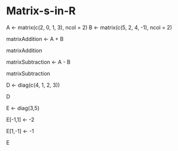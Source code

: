 # Matrix-s-in-R

A <- matrix(c(2, 0, 1, 3), ncol = 2)
B <- matrix(c(5, 2, 4, -1), ncol = 2)

matrixAddition <- A + B

matrixAddition

matrixSubtraction <- A - B

matrixSubtraction

D <- diag(c(4, 1, 2, 3))

D

E <- diag(3,5)

E[-1,1] <- -2

E[1,-1] <- -1

E
